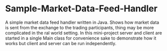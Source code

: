 # Sample-Market-Data-Feed-Handler

A simple market data feed handler written in Java. Shows how market data is sent from the exchange to the trading participants, thing may be more complicated in the ral world setting. In this mini-project server and client are started in a single Main class for convenience sake to demonstrate how it works but client and server can be run independently.
